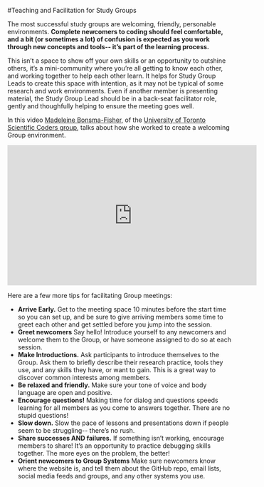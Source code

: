 #Teaching and Facilitation for Study Groups

The most successful study groups are welcoming, friendly, personable environments. **Complete newcomers to coding should feel comfortable, and a bit (or sometimes a lot) of confusion is expected as you work through new concepts and tools-- it’s part of the learning process.**

This isn’t a space to show off your own skills or an opportunity to outshine others, it’s a mini-community where you’re all getting to know each other, and working together to help each other learn. It helps for Study Group Leads to create this space with intention, as it may not be typical of some research and work environments. Even if another member is presenting material, the Study Group Lead should be in a back-seat facilitator role, gently and thoughfully helping to ensure the meeting goes well.  

In this video [Madeleine Bonsma-Fisher](https://github.com/mbonsma), of the [University of Toronto Scientific Coders group](https://uoftcoders.github.io/studyGroup/), talks about how she worked to create a welcoming Group environment.  

<iframe width="560" height="315" src="https://www.youtube.com/embed/8arg5Z9h8hc" frameborder="0" allowfullscreen></iframe>

Here are a few more tips for facilitating Group meetings:  

* **Arrive Early.** Get to the meeting space 10 minutes before the start time so you can set up, and be sure to give arriving members some time to greet each other and get settled before you jump into the session.  
* **Greet newcomers** Say hello! Introduce yourself to any newcomers and welcome them to the Group, or have someone assigned to do so at each session.
* **Make Introductions.** Ask participants to introduce themselves to the Group. Ask them to briefly describe their research practice, tools they use, and any skills they have, or want to gain. This is a great way to discover common interests among members. 
* **Be relaxed and friendly.** Make sure your tone of voice and body language are open and positive.
* **Encourage questions!** Making time for dialog and questions speeds learning for all members as you come to answers together. There are no stupid questions!
* **Slow down.** Slow the pace of lessons and presentations down if people seem to be struggling-- there’s no rush. 
* **Share successes AND failures.** If something isn’t working, encourage members to share! It’s an opportunity to practice debugging skills together. The more eyes on the problem, the better!
* **Orient newcomers to Group Systems**  Make sure newcomers know where  the website is, and tell them about the GitHub repo, email lists, social media feeds and groups, and any other systems you use.

